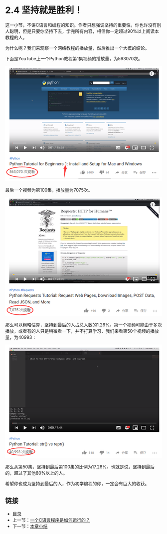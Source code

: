 # 2.4 坚持就是胜利！

这一小节，不讲C语言和编程的知识。作者只想强调坚持的重要性，你也许没有别人聪明，但是只要你坚持下去，学完所有内容，相信你一定超过90%以上阅读本教程的人。

为什么呢？我们来观察一个网络教程的播放量，然后推出一个大概的结论。

下面是YouTube上一个Python教程第1集视频的播放量，为563070次。

![first video](./images/02.4.first-video.png)

最后一个视频为第100集，播放量为7075次。

![last video](./images/02.4.last-video.png)

那么可以粗略估算，坚持到最后的人占总人数的1.26%。第一个视频可能由于多次播放，或者有的人只是稍微看一下，并不打算学习，我们来看第50个视频的播放量，为40993：

![50th video](./images/02.4.50th-video.png)

那么从第50集，坚持到最后第100集的比例为17.26%。也就是说，坚持到最后的，超过了其他80%以上的人。

希望你也成为坚持到最后的人，作为初学编程的你，一定会有巨大的收获。

## 链接

- [目录](./preface.md)
- 上一节：[一个C语言程序是如何运行的？](./02.3.md)
- 下一节：[本章小结](./02.5.md)